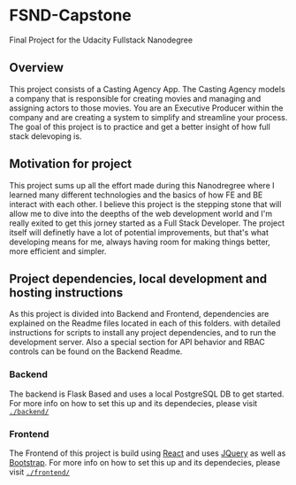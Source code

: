 # FSND-Capstone
Final Project for the Udacity Fullstack Nanodegree 

## Overview

This project consists of a Casting Agency App.
The Casting Agency models a company that is responsible for creating movies and managing and assigning actors to those movies. You are an Executive Producer within the company and are creating a system to simplify and streamline your process.
The goal of this project is to practice and get a better insight of how full stack delevoping is.

## Motivation for project

This project sums up all the effort made during this Nanodregree where I learned many different technologies and the basics of how FE and BE interact with each other.
I believe this project is the stepping stone that will allow me to dive into the deepths of the web development world and I'm really exited to get this jorney started as a Full Stack Developer.
The project itself will definetly have a lot of potential improvements, but that's what developing means for me, always having room for making things better, more efficient and simpler.


## Project dependencies, local development and hosting instructions

As this project is divided into Backend and Frontend, dependencies are explained on the Readme files located in each of this folders.
with detailed instructions for scripts to install any project dependencies, and to run the development server.
Also a special section for API behavior and RBAC controls can be found on the Backend Readme.

### Backend

The backend is Flask Based and uses a local PostgreSQL DB to get started.
For more info on how to set this up and its dependecies, please visit [`./backend/`](./backend/README.md)

### Frontend

The Frontend of this project is build using [React](https://reactjs.org/) and uses [JQuery](https://jquery.com/) as well as [Bootstrap](https://getbootstrap.com/).
For more info on how to set this up and its dependecies, please visit [`./frontend/`](./frontend/README.md)



